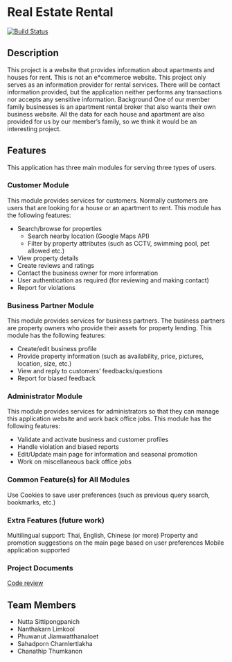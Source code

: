 # Real Estate Rental

[![Build Status](https://travis-ci.com/ZEZAY/real-estate-rental.svg?branch=master)](https://travis-ci.com/ZEZAY/real-estate-rental)

## Description

This project is a website that provides information about apartments and houses for rent. This is not an e\*commerce website. This project only serves as an information provider for rental services. There will be contact information provided, but the application neither performs any transactions nor accepts any sensitive information.
Background
One of our member family businesses is an apartment rental broker that also wants their own business website. All the data for each house and apartment are also provided for us by our member’s family, so we think it would be an interesting project.

## Features

This application has three main modules for serving three types of users.

### Customer Module

This module provides services for customers. Normally customers are users that are looking for a house or an apartment to rent.
This module has the following features:

- Search/browse for properties
  - Search nearby location (Google Maps API)
  - Filter by property attributes (such as CCTV, swimming pool, pet allowed etc.)
- View property details
- Create reviews and ratings
- Contact the business owner for more information
- User authentication as required (for reviewing and making contact)
- Report for violations

### Business Partner Module

This module provides services for business partners. The business partners are property owners who provide their assets for property lending. This module has the following features:

- Create/edit business profile
- Provide property information (such as availability, price, pictures, location, size, etc.)
- View and reply to customers’ feedbacks/questions
- Report for biased feedback

### Administrator Module

This module provides services for administrators so that they can manage this application website and work back office jobs. This module has the following features:

- Validate and activate business and customer profiles
- Handle violation and biased reports
- Edit/Update main page for information and seasonal promotion
- Work on miscellaneous back office jobs

### Common Feature(s) for All Modules

Use Cookies to save user preferences (such as previous query search, bookmarks, etc.)

### Extra Features (future work)

Multilingual support: Thai, English, Chinese (or more)
Property and promotion suggestions on the main page based on user preferences
Mobile application supported

### Project Documents

[Code review](https://docs.google.com/document/d/1plSBYDK-mYTJ-u1JY7BV-esmCcP8XGtpmY4gUwgzB0g/edit?usp=sharing)

## Team Members

- Nutta Sittipongpanich  
- Nanthakarn Limkool
- Phuwanut Jiamwatthanaloet
- Sahadporn Charnlertlakha
- Chanathip Thumkanon

